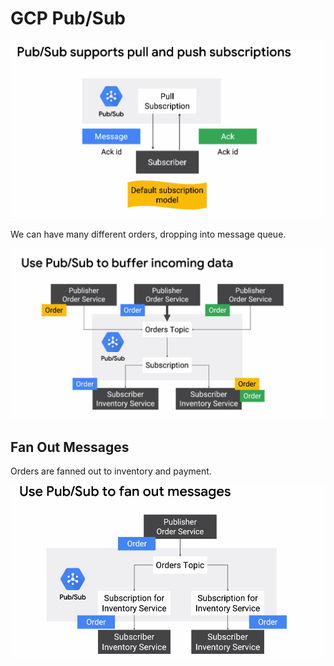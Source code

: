 # GCP Pub/Sub

![](pub-sub.png)

We can have many different orders, dropping into message queue.

![](pub-sub-buffer.png)

## Fan Out Messages

Orders are fanned out to inventory and payment.

![](pub-sub-fan.png)